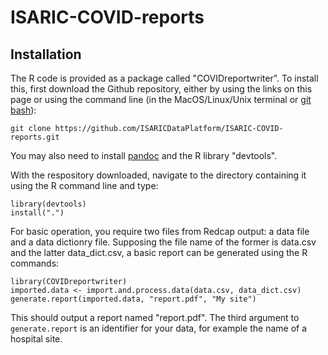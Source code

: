 # ISARIC-COVID-reports



## Installation

The R code is provided as a package called "COVIDreportwriter". To install this, first download the Github repository, either by using the links on this page or using the command line (in the MacOS/Linux/Unix terminal or [git bash](https://gitforwindows.org/)):

    git clone https://github.com/ISARICDataPlatform/ISARIC-COVID-reports.git

You may also need to install [pandoc](https://pandoc.org/) and the R library "devtools".

With the respository downloaded, navigate to the directory containing it using the R command line and type:

    library(devtools)
    install(".")
    
For basic operation, you require two files from Redcap output: a data file and a data dictionry file. Supposing the file name of the former is data.csv and the latter data_dict.csv, a basic report can be generated using the R commands:

    library(COVIDreportwriter)
    imported.data <- import.and.process.data(data.csv, data_dict.csv)
    generate.report(imported.data, "report.pdf", "My site")
    
This should output a report named "report.pdf". The third argument to `generate.report` is an identifier for your data, for example the name of a hospital site.


